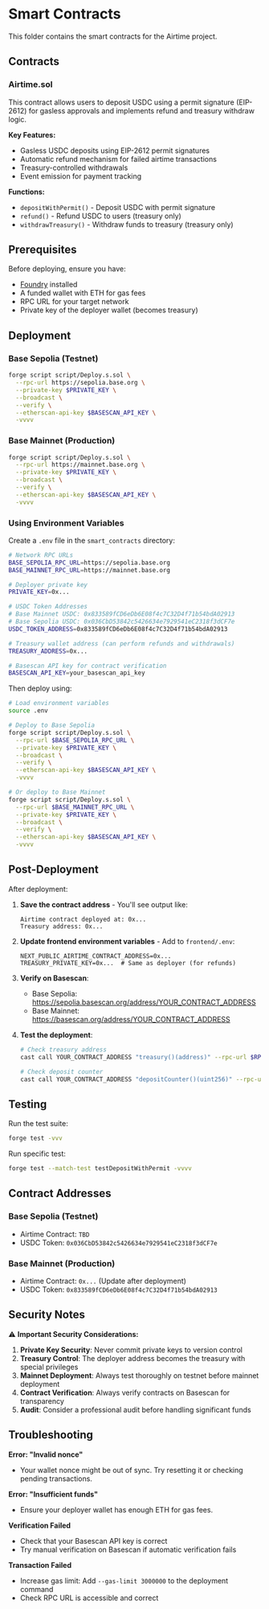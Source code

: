 # Smart Contracts

This folder contains the smart contracts for the Airtime project.

## Contracts

### **Airtime.sol**

This contract allows users to deposit USDC using a permit signature (EIP-2612) for gasless approvals and implements refund and treasury withdraw logic.

**Key Features:**
- Gasless USDC deposits using EIP-2612 permit signatures
- Automatic refund mechanism for failed airtime transactions
- Treasury-controlled withdrawals
- Event emission for payment tracking

**Functions:**
- `depositWithPermit()` - Deposit USDC with permit signature
- `refund()` - Refund USDC to users (treasury only)
- `withdrawTreasury()` - Withdraw funds to treasury (treasury only)

## Prerequisites

Before deploying, ensure you have:
- [Foundry](https://book.getfoundry.sh/getting-started/installation) installed
- A funded wallet with ETH for gas fees
- RPC URL for your target network
- Private key of the deployer wallet (becomes treasury)

## Deployment

### Base Sepolia (Testnet)

```bash
forge script script/Deploy.s.sol \
  --rpc-url https://sepolia.base.org \
  --private-key $PRIVATE_KEY \
  --broadcast \
  --verify \
  --etherscan-api-key $BASESCAN_API_KEY \
  -vvvv
```

### Base Mainnet (Production)

```bash
forge script script/Deploy.s.sol \
  --rpc-url https://mainnet.base.org \
  --private-key $PRIVATE_KEY \
  --broadcast \
  --verify \
  --etherscan-api-key $BASESCAN_API_KEY \
  -vvvv
```

### Using Environment Variables

Create a `.env` file in the `smart_contracts` directory:

```bash
# Network RPC URLs
BASE_SEPOLIA_RPC_URL=https://sepolia.base.org
BASE_MAINNET_RPC_URL=https://mainnet.base.org

# Deployer private key
PRIVATE_KEY=0x...

# USDC Token Addresses
# Base Mainnet USDC: 0x833589fCD6eDb6E08f4c7C32D4f71b54bdA02913
# Base Sepolia USDC: 0x036CbD53842c5426634e7929541eC2318f3dCF7e
USDC_TOKEN_ADDRESS=0x833589fCD6eDb6E08f4c7C32D4f71b54bdA02913

# Treasury wallet address (can perform refunds and withdrawals)
TREASURY_ADDRESS=0x...

# Basescan API key for contract verification
BASESCAN_API_KEY=your_basescan_api_key
```

Then deploy using:

```bash
# Load environment variables
source .env

# Deploy to Base Sepolia
forge script script/Deploy.s.sol \
  --rpc-url $BASE_SEPOLIA_RPC_URL \
  --private-key $PRIVATE_KEY \
  --broadcast \
  --verify \
  --etherscan-api-key $BASESCAN_API_KEY \
  -vvvv

# Or deploy to Base Mainnet
forge script script/Deploy.s.sol \
  --rpc-url $BASE_MAINNET_RPC_URL \
  --private-key $PRIVATE_KEY \
  --broadcast \
  --verify \
  --etherscan-api-key $BASESCAN_API_KEY \
  -vvvv
```

## Post-Deployment

After deployment:

1. **Save the contract address** - You'll see output like:
   ```
   Airtime contract deployed at: 0x...
   Treasury address: 0x...
   ```

2. **Update frontend environment variables** - Add to `frontend/.env`:
   ```
   NEXT_PUBLIC_AIRTIME_CONTRACT_ADDRESS=0x...
   TREASURY_PRIVATE_KEY=0x...  # Same as deployer (for refunds)
   ```

3. **Verify on Basescan**:
   - Base Sepolia: https://sepolia.basescan.org/address/YOUR_CONTRACT_ADDRESS
   - Base Mainnet: https://basescan.org/address/YOUR_CONTRACT_ADDRESS

4. **Test the deployment**:
   ```bash
   # Check treasury address
   cast call YOUR_CONTRACT_ADDRESS "treasury()(address)" --rpc-url $RPC_URL
   
   # Check deposit counter
   cast call YOUR_CONTRACT_ADDRESS "depositCounter()(uint256)" --rpc-url $RPC_URL
   ```

## Testing

Run the test suite:

```bash
forge test -vvv
```

Run specific test:

```bash
forge test --match-test testDepositWithPermit -vvvv
```

## Contract Addresses

### Base Sepolia (Testnet)
- Airtime Contract: `TBD`
- USDC Token: `0x036CbD53842c5426634e7929541eC2318f3dCF7e`

### Base Mainnet (Production)
- Airtime Contract: `0x...` (Update after deployment)
- USDC Token: `0x833589fCD6eDb6E08f4c7C32D4f71b54bdA02913`

## Security Notes

⚠️ **Important Security Considerations:**

1. **Private Key Security**: Never commit private keys to version control
2. **Treasury Control**: The deployer address becomes the treasury with special privileges
3. **Mainnet Deployment**: Always test thoroughly on testnet before mainnet deployment
4. **Contract Verification**: Always verify contracts on Basescan for transparency
5. **Audit**: Consider a professional audit before handling significant funds

## Troubleshooting

**Error: "Invalid nonce"**
- Your wallet nonce might be out of sync. Try resetting it or checking pending transactions.

**Error: "Insufficient funds"**
- Ensure your deployer wallet has enough ETH for gas fees.

**Verification Failed**
- Check that your Basescan API key is correct
- Try manual verification on Basescan if automatic verification fails

**Transaction Failed**
- Increase gas limit: Add `--gas-limit 3000000` to the deployment command
- Check RPC URL is accessible and correct
